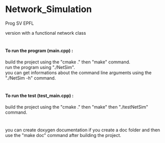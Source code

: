 # Network_Simulation
Prog SV EPFL

version with a functional network class
#
#### To run the program (main.cpp) :<br/>
build the project using the "cmake ." then "make" command.<br/>
run the program using "./NetSim".<br/>
you can get informations about the command line arguments using the "./NetSim -h" command.
#
#### To run the test (test_main.cpp) :<br/>
build the project using the "cmake ." then "make" then "./testNetSim" command.
#
you can create doxygen documentation if you create a doc folder and then use the "make doc" command after building the project.

